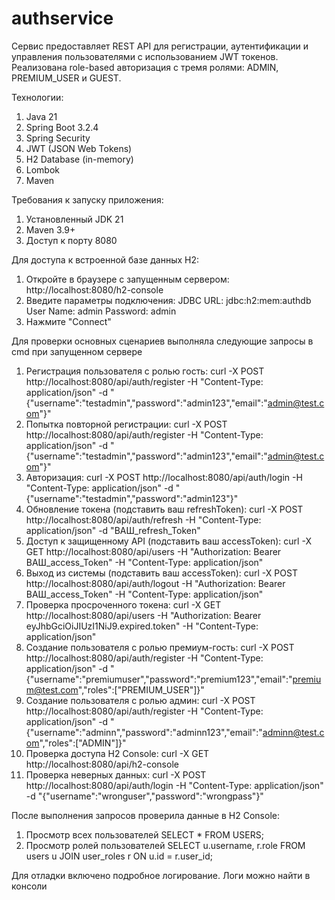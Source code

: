 # authservice
Сервис предоставляет REST API для регистрации, аутентификации и управления пользователями с использованием JWT токенов. Реализована role-based авторизация с тремя ролями: ADMIN, PREMIUM_USER и GUEST.

Технологии:
1. Java 21
2. Spring Boot 3.2.4
3. Spring Security
4. JWT (JSON Web Tokens)
5. H2 Database (in-memory)
6. Lombok
7. Maven

Требования к запуску приложения:
1. Установленный JDK 21
2. Maven 3.9+
3. Доступ к порту 8080

Для доступа к встроенной базе данных H2:
1. Откройте в браузере с запущенным сервером: http://localhost:8080/h2-console
2. Введите параметры подключения:
JDBC URL: jdbc:h2:mem:authdb
User Name: admin
Password: admin
3. Нажмите "Connect"

Для проверки основных сценариев выполняла следующие запросы в cmd при запущенном сервере
1. Регистрация пользователя с ролью гость:
curl -X POST http://localhost:8080/api/auth/register -H "Content-Type: application/json" -d "{\"username\":\"testadmin\",\"password\":\"admin123\",\"email\":\"admin@test.com\"}"
2. Попытка повторной регистрации:
   curl -X POST http://localhost:8080/api/auth/register -H "Content-Type: application/json" -d "{\"username\":\"testadmin\",\"password\":\"admin123\",\"email\":\"admin@test.com\"}"
3. Авторизация:
   curl -X POST http://localhost:8080/api/auth/login -H "Content-Type: application/json" -d "{\"username\":\"testadmin\",\"password\":\"admin123\"}"
4. Обновление токена (подставить ваш refreshToken):
   curl -X POST http://localhost:8080/api/auth/refresh -H "Content-Type: application/json" -d "ВАШ_refresh_Token"
5. Доступ к защищенному API (подставить ваш accessToken):
   curl -X GET http://localhost:8080/api/users -H "Authorization: Bearer ВАШ_access_Token" -H "Content-Type: application/json"
6. Выход из системы (подставить ваш accessToken):
   curl -X POST http://localhost:8080/api/auth/logout -H "Authorization: Bearer ВАШ_access_Token" -H "Content-Type: application/json"
7. Проверка просроченного токена:
   curl -X GET http://localhost:8080/api/users -H "Authorization: Bearer eyJhbGciOiJIUzI1NiJ9.expired.token" -H "Content-Type: application/json"
8. Создание пользователя с ролью премиум-гость:
   curl -X POST http://localhost:8080/api/auth/register -H "Content-Type: application/json" -d "{\"username\":\"premiumuser\",\"password\":\"premium123\",\"email\":\"premium@test.com\",\"roles\":[\"PREMIUM_USER\"]}"
9. Создание пользователя с ролью админ:
   curl -X POST http://localhost:8080/api/auth/register -H "Content-Type: application/json" -d "{\"username\":\"adminn\",\"password\":\"adminn123\",\"email\":\"adminn@test.com\",\"roles\":[\"ADMIN\"]}"
10. Проверка доступа H2 Console:
    curl -X GET http://localhost:8080/api/h2-console
11. Проверка неверных данных:
    curl -X POST http://localhost:8080/api/auth/login -H "Content-Type: application/json" -d "{\"username\":\"wronguser\",\"password\":\"wrongpass\"}"

После выполнения запросов проверила данные в H2 Console:
1. Просмотр всех пользователей
SELECT * FROM USERS;
2. Просмотр ролей пользователей
SELECT u.username, r.role FROM users u JOIN user_roles r ON u.id = r.user_id;

Для отладки включено подробное логирование. Логи можно найти в консоли
